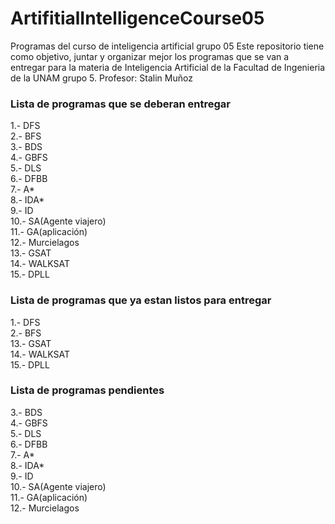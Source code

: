 # ArtifitialIntelligenceCourse05
Programas del curso de inteligencia artificial grupo 05
Este repositorio tiene como objetivo, juntar y organizar mejor los programas que se van a entregar para la materia de Inteligencia Artificial de la Facultad de Ingenieria de la UNAM grupo 5. Profesor: Stalin Muñoz

### Lista de programas que se deberan entregar

1.-  DFS <br />
2.-  BFS <br />
3.-  BDS <br />
4.-  GBFS <br />
5.-  DLS <br />
6.-  DFBB <br />
7.-  A* <br />
8.-  IDA* <br />
9.-  ID <br />
10.- SA(Agente viajero) <br />
11.- GA(aplicación) <br />
12.- Murcielagos <br />
13.- GSAT <br />
14.- WALKSAT <br />
15.- DPLL <br />

### Lista de programas que ya estan listos para entregar

1.-  DFS <br />
2.-  BFS <br />
13.- GSAT <br />
14.- WALKSAT <br />
15.- DPLL <br />

### Lista de programas pendientes

3.-  BDS <br />
4.-  GBFS <br />
5.-  DLS <br />
6.-  DFBB <br />
7.-  A* <br />
8.-  IDA* <br />
9.-  ID <br />
10.- SA(Agente viajero) <br />
11.- GA(aplicación) <br />
12.- Murcielagos <br />
